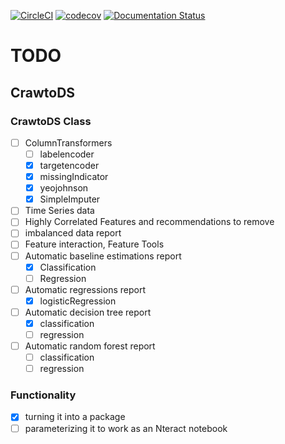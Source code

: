 [![CircleCI](https://circleci.com/gh/crawftv/crawto.svg?style=svg)](https://circleci.com/gh/crawftv/crawto)
[![codecov](https://codecov.io/gh/crawftv/crawto/branch/master/graph/badge.svg)](https://codecov.io/gh/crawftv/crawto)
[![Documentation Status](https://readthedocs.org/projects/crawto/badge/?version=latest)](https://crawto.readthedocs.io/en/latest/?badge=latest)

# TODO
## CrawtoDS
### CrawtoDS Class
- [ ] ColumnTransformers
  - [ ] labelencoder
  - [X] targetencoder
  - [X] missingIndicator
  - [X] yeojohnson
  - [X] SimpleImputer
- [ ] Time Series data
- [ ] Highly Correlated Features and recommendations to remove
- [ ] imbalanced data report
- [ ] Feature interaction, Feature Tools
- [ ] Automatic baseline estimations report
  - [X] Classification
  - [ ] Regression
- [ ] Automatic regressions report
  - [X] logisticRegression
- [ ] Automatic decision tree report
  - [X] classification
  - [ ] regression
- [ ] Automatic random forest report
  - [ ] classification
  - [ ] regression
### Functionality
- [X] turning it into a package
- [ ] parameterizing it to work as an Nteract notebook
